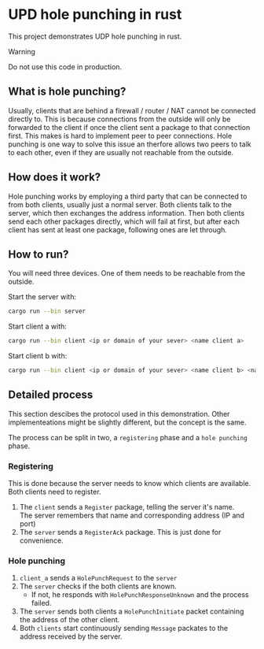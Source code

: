 # UPD hole punching in rust

This project demonstrates UDP hole punching in rust.

> [!WARNING]  
> Do not use this code in production.

## What is hole punching?

Usually, clients that are behind a firewall / router / NAT cannot be connected directly to.
This is because connections from the outside will only be forwarded to the client if once
the client sent a package to that connection first. This makes is hard to implement peer to
peer connections. Hole punching is one way to solve this issue an therfore allows two peers
to talk to each other, even if they are usually not reachable from the outside.

## How does it work?

Hole punching works by employing a third party that can be connected to from both clients,
usually just a normal server. Both clients talk to the server, which then exchanges the
address information. Then both clients send each other packages directly, which will fail
at first, but after each client has sent at least one package, following ones are let
through.

## How to run?

You will need three devices. One of them needs to be reachable from the outside.

Start the server with:

```bash
cargo run --bin server
```

Start client a with:

```bash
cargo run --bin client <ip or domain of your sever> <name client a>
```

Start client b with:

```bash
cargo run --bin client <ip or domain of your sever> <name client b> <name client a>
```


## Detailed process

This section descibes the protocol used in this demonstration. Other implementeations
might be slightly different, but the concept is the same.

The process can be split in two, a `registering` phase and a `hole punching` phase.

### Registering

This is done because the server needs to know which clients are available.  
Both clients need to register.

1. The `client` sends a `Register` package, telling the server it's name.  
   The server remembers that name and corresponding address (IP and port)
2. The `server` sends a `RegisterAck` package.
   This is just done for convenience.
   
### Hole punching

1. `client_a` sends a `HolePunchRequest` to the `server`
2. The `server` checks if the both clients are known.
   - If not, he responds with `HolePunchResponseUnknown`
     and the process failed.
3. The `server` sends both clients a `HolePunchInitiate` packet containing
   the address of the other client.
4. Both `clients` start continuously sending `Message` packates to the
   address received by the server.
   